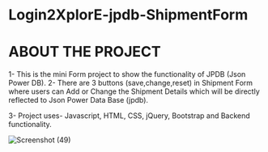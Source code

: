 # Login2XplorE-jpdb-ShipmentForm

# ABOUT THE PROJECT
1- This is the mini Form project to show the functionality of JPDB (Json Power DB). 
2- There are 3 buttons (save,change,reset) in Shipment Form where users can Add or Change the Shipment Details which will be directly reflected to Json Power Data Base (jpdb).

3- Project uses- Javascript, HTML, CSS, jQuery, Bootstrap and Backend functionality.

![Screenshot (49)](https://user-images.githubusercontent.com/92295923/230360068-6bb472f8-afc2-408b-aa18-6231882a2f8c.png)
